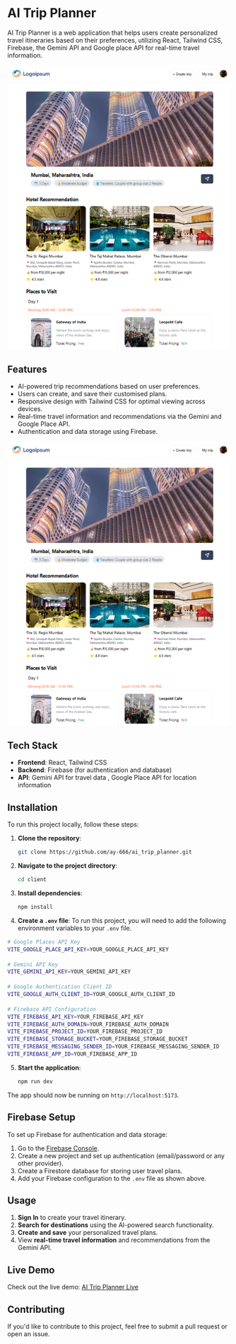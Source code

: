 # AI Trip Planner

AI Trip Planner is a web application that helps users create personalized travel itineraries based on their preferences, utilizing React, Tailwind CSS, Firebase, the Gemini API and Google place API for real-time travel information.

![Trip Planner Preview](./resources/view_trip.png)

## Features

- AI-powered trip recommendations based on user preferences.
- Users can create, and save their customised plans.
- Responsive design with Tailwind CSS for optimal viewing across devices.
- Real-time travel information and recommendations via the Gemini  and Google Place API.
- Authentication and data storage using Firebase.

![My Trip Preview](./resources/view_trip.png)

## Tech Stack

- **Frontend**: React, Tailwind CSS
- **Backend**: Firebase (for authentication and database)
- **API**: Gemini API for travel data , Google Place API for location information

## Installation

To run this project locally, follow these steps:

1. **Clone the repository**:
    ```bash
    git clone https://github.com/ay-666/ai_trip_planner.git
    ```
   
2. **Navigate to the project directory**:
    ```bash
    cd client
    ```

3. **Install dependencies**:
    ```bash
    npm install
    ```

4. **Create a `.env` file**:
    To run this project, you will need to add the following environment variables to your `.env` file.

```bash
# Google Places API Key
VITE_GOOGLE_PLACE_API_KEY=YOUR_GOOGLE_PLACE_API_KEY

# Gemini API Key
VITE_GEMINI_API_KEY=YOUR_GEMINI_API_KEY

# Google Authentication Client ID
VITE_GOOGLE_AUTH_CLIENT_ID=YOUR_GOOGLE_AUTH_CLIENT_ID

# Firebase API Configuration
VITE_FIREBASE_API_KEY=YOUR_FIREBASE_API_KEY
VITE_FIREBASE_AUTH_DOMAIN=YOUR_FIREBASE_AUTH_DOMAIN
VITE_FIREBASE_PROJECT_ID=YOUR_FIREBASE_PROJECT_ID
VITE_FIREBASE_STORAGE_BUCKET=YOUR_FIREBASE_STORAGE_BUCKET
VITE_FIREBASE_MESSAGING_SENDER_ID=YOUR_FIREBASE_MESSAGING_SENDER_ID
VITE_FIREBASE_APP_ID=YOUR_FIREBASE_APP_ID

```

5. **Start the application**:
    ```bash
    npm run dev
    ```

The app should now be running on `http://localhost:5173`.

## Firebase Setup

To set up Firebase for authentication and data storage:

1. Go to the [Firebase Console](https://console.firebase.google.com/).
2. Create a new project and set up authentication (email/password or any other provider).
3. Create a Firestore database for storing user travel plans.
4. Add your Firebase configuration to the `.env` file as shown above.

## Usage

1. **Sign In** to create your travel itinerary.
2. **Search for destinations** using the AI-powered search functionality.
3. **Create and save** your personalized travel plans.
4. View **real-time travel information** and recommendations from the Gemini API.

## Live Demo

Check out the live demo: [AI Trip Planner Live](https://ai-trip-planner-demo.com/)

## Contributing

If you'd like to contribute to this project, feel free to submit a pull request or open an issue.


